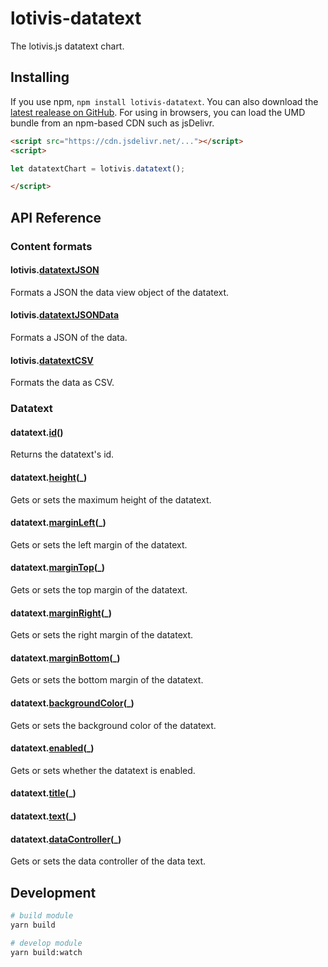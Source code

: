 # lotivis-datatext

The lotivis.js datatext chart.

## Installing

If you use npm, `npm install lotivis-datatext`. You can also download the [latest realease on GitHub](https://github.com/lukasdanckwerth/lotivis-datatext/releases/latest). For using in browsers, you can load the UMD bundle from an npm-based CDN such as jsDelivr.

```html
<script src="https://cdn.jsdelivr.net/..."></script>
<script>

let datatextChart = lotivis.datatext();

</script>

```

## API Reference

### Content formats

#### lotivis.[datatextJSON](./src/datatext.js)
Formats a JSON the data view object of the datatext.

#### lotivis.[datatextJSONData](./src/datatext.js)
Formats a JSON of the data.

#### lotivis.[datatextCSV](./src/datatext.js)
Formats the data as CSV.

### Datatext

#### datatext.[id](./src/datatext.js)()
Returns the datatext's id.

#### datatext.[height](./src/datatext.js)(_)
Gets or sets the maximum height of the datatext.

#### datatext.[marginLeft](./src/datatext.js)(_)
Gets or sets the left margin of the datatext.

#### datatext.[marginTop](./src/datatext.js)(_)
Gets or sets the top margin of the datatext.

#### datatext.[marginRight](./src/datatext.js)(_)
Gets or sets the right margin of the datatext.

#### datatext.[marginBottom](./src/datatext.js)(_)
Gets or sets the bottom margin of the datatext.

#### datatext.[backgroundColor](./src/datatext.js)(_)
Gets or sets the background color of the datatext.

#### datatext.[enabled](./src/datatext.js)(_)
Gets or sets whether the datatext is enabled.

#### datatext.[title](./src/datatext.js)(_)


#### datatext.[text](./src/datatext.js)(_)


#### datatext.[dataController](./src/datatext.js)(_)
Gets or sets the data controller of the data text.

## Development

```bash
# build module
yarn build

# develop module
yarn build:watch
```